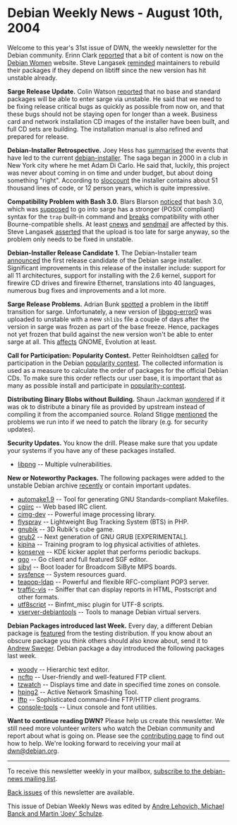 
Debian Weekly News - August 10th, 2004
======================================


Welcome to this year's 31st issue of DWN, the weekly newsletter for the
Debian community. Erinn Clark [reported](http://cytosine.org/~helix/lemonade/blog/dw_1.html) that a
bit of content is now on the [Debian
Women](https://women.alioth.debian.org) website. Steve Langasek [reminded](https://lists.debian.org/debian-devel/2004/08/msg00000.html)
maintainers to rebuild their packages if they depend on libtiff since the new
version has hit unstable already.


**Sarge Release Update.** Colin Watson [reported](https://lists.debian.org/debian-devel-announce/2004/08/msg00003.html) that no base and standard packages will be able to enter sarge
via unstable. He said that we need to be fixing release critical bugs as
quickly as possible from now on, and that these bugs should not be staying
open for longer than a week. Business card and network installation CD images of the
installer have been built, and full CD sets are building. The installation
manual is also refined and prepared for release.


**Debian-Installer Retrospective.** Joey Hess has [summarised](http://kitenet.net/~joey/blog/entry/d-i_retrospective-2004-08-07-19-46.html) the events that have led to the current [debian-installer](https://www.debian.org/devel/debian-installer/). The saga began
in 2000 in a club in New York city where he met Adam Di Carlo. He said that,
luckily, this project was never about coming in on time and under budget, but
about doing something "right". According to [sloccount](https://packages.debian.org/sloccount) the installer contains
about 51 thousand lines of code, or 12 person years, which is quite
impressive.


**Compatibility Problem with Bash 3.0.** Blars Blarson [noticed](https://bugs.debian.org/261948) that bash 3.0, which was [supposed](https://lists.debian.org/debian-release/2004/07/msg00113.html)
to go into sarge has a stronger (POSIX compliant) syntax for the
`trap` built-in command and [breaks](https://lists.debian.org/debian-devel/2004/07/msg02126.html)
compatibility with other Bourne-compatible shells. At least [cnews](https://packages.debian.org/cnews) and [sendmail](https://packages.debian.org/sendmail) are affected by
this. Steve Langasek [asserted](https://lists.debian.org/debian-devel/2004/07/msg02131.html)
that the upload is too late for sarge anyway, so the problem only needs to be
fixed in unstable.


**Debian-Installer Release Candidate 1.** The Debian-Installer
team [announced](https://lists.debian.org/debian-devel-announce/2004/08/msg00004.html) the first release candidate of the Debian sarge installer.
Significant improvements in this release of the installer include: support for
all 11 architectures, support for installing with the 2.6 kernel, support for
firewire CD drives and firewire Ethernet, translations into 40 languages,
numerous bug fixes and improvements and a lot more.


**Sarge Release Problems.** Adrian Bunk [spotted](https://lists.debian.org/debian-devel/2004/08/msg00507.html)
a problem in the libtiff transition for sarge. Unfortunately, a new version
of [libgpg-error0](https://packages.debian.org/libgpg-error0) was
uploaded to unstable with a new `shlibs` file a couple of days
after the version in sarge was frozen as part of the base freeze. Hence,
packages not yet frozen that build against the new version won't be able to
enter sarge at all. This [affects](https://lists.debian.org/debian-devel/2004/08/msg00530.html)
GNOME, Evolution at least.


**Call for Participation: Popularity Contest.** Petter
Reinholdtsen [called](https://lists.debian.org/debian-devel/2004/08/msg00509.html)
for participation in the Debian [popularity contest](https://popcon.debian.org/). The collected information is used as a measure to
calculate the order of packages for the official Debian CDs. To make sure
this order reflects our user base, it is important that as many as possible
install and participate in [popularity-contest](https://packages.debian.org/popularity-contest).


**Distributing Binary Blobs without Building.** Shaun Jackman
[wondered](https://lists.debian.org/debian-devel/2004/08/msg00593.html) if it was ok to distribute a binary file as provided by upstream
instead of compiling it from the accompanied source. Roland Stigge [mentioned](https://lists.debian.org/debian-devel/2004/08/msg00634.html) the problems we run into if we need to patch the library
(e.g. for security updates).


**Security Updates.** You know the drill. Please make sure
that you update your systems if you have any of these packages installed.


* [libpng](https://www.debian.org/security/2004/dsa-536) --
 Multiple vulnerabilities.


**New or Noteworthy Packages.** The following packages were
added to the unstable Debian archive [recently](https://packages.debian.org/unstable/newpkg_main) or contain
important updates.


* [automake1.9](https://packages.debian.org/unstable/devel/automake1.9)
 -- Tool for generating GNU Standards-compliant Makefiles.
* [cgiirc](https://packages.debian.org/unstable/net/cgiirc)
 -- Web based IRC client.
* [cimg-dev](https://packages.debian.org/unstable/math/cimg-dev)
 -- Powerful image processing library.
* [flyspray](https://packages.debian.org/unstable/web/flyspray)
 -- Lightweight Bug Tracking System (BTS) in PHP.
* [gnubik](https://packages.debian.org/unstable/games/gnubik)
 -- 3D Rubik's cube game.
* [grub2](https://packages.debian.org/unstable/admin/grub2)
 -- Next generation of GNU GRUB [EXPERIMENTAL].
* [kipina](https://packages.debian.org/unstable/utils/kipina)
 -- Training program to log physical activities of athletes.
* [konserve](https://packages.debian.org/unstable/kde/konserve)
 -- KDE kicker applet that performs periodic backups.
* [qgo](https://packages.debian.org/unstable/games/qgo)
 -- Go client and full featured SGF editor.
* [sibyl](https://packages.debian.org/unstable/admin/sibyl)
 -- Boot loader for Broadcom SiByte MIPS boards.
* [sysfence](https://packages.debian.org/unstable/utils/sysfence)
 -- System resources guard.
* [teapop-ldap](https://packages.debian.org/unstable/mail/teapop-ldap)
 -- Powerful and flexible RFC-compliant POP3 server.
* [traffic-vis](https://packages.debian.org/unstable/net/traffic-vis)
 -- Sniffer that can display reports in HTML, Postscript and other formats.
* [utf8script](https://packages.debian.org/unstable/interpreters/utf8script)
 -- Binfmt\_misc plugin for UTF-8 scripts.
* [vserver-debiantools](https://packages.debian.org/unstable/utils/vserver-debiantools)
 -- Tools to manage Debian virtual servers.


**Debian Packages introduced last Week.** Every day, a
different Debian package is [featured](http://www.livejournal.com/users/debaday/) from the testing
distribution. If you know about an obscure package you think others should
also know about, send it to [Andrew Sweger](http://www.livejournal.com/userinfo.bml?user=debaday).
Debian package a day introduced the following packages last week.


* [woody](http://www.livejournal.com/users/debaday/27410.html)
 -- Hierarchic text editor.
* [ncftp](http://www.livejournal.com/users/debaday/27651.html)
 -- User-friendly and well-featured FTP client.
* [tzwatch](http://www.livejournal.com/users/debaday/28144.html)
 -- Displays time and date in specified time zones on console.
* [hping2](http://www.livejournal.com/users/debaday/28281.html)
 -- Active Network Smashing Tool.
* [lftp](http://www.livejournal.com/users/debaday/28656.html)
 -- Sophisticated command-line FTP/HTTP client programs.
* [console-tools](http://www.livejournal.com/users/debaday/28774.html)
 -- Linux console and font utilities.


**Want to continue reading DWN?** Please help us create this
newsletter. We still need more volunteer writers who watch the Debian
community and report about what is going on. Please see the [contributing page](https://www.debian.org/News/weekly/contributing) to find out how
to help. We're looking forward to receiving your mail at [dwn@debian.org](mailto:dwn@debian.org).




---



 To receive this newsletter weekly in your mailbox, [subscribe to the debian-news mailing list](https://lists.debian.org/debian-news/).



[Back issues](https://www.debian.org/News/weekly/) of this newsletter are available.



This issue of Debian Weekly News was edited by [Andre Lehovich, Michael Banck and Martin 'Joey' Schulze](mailto:dwn@debian.org).




